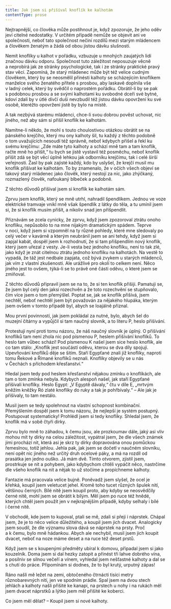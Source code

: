 ```yaml
---
title: Jak jsem si přišíval knoflík ke kalhotám
contentType: prose
---
```


<section>

Nejtrapnější, co člověka může postihnout je, když zpozoruje, že jeho oděv jeví citelné nedostatky. V určitém případě nemůže se objevit ani ve společnosti, neboť tato společnost nečiní rozdílů mezi starým mládencem a člověkem ženatým a žádá od obou jistou dávku slušnosti.

Nemít knoflíky u kalhot v pořádku, vzbuzuje u mnohých zaujatých lidí značnou dávku odporu. Společnost tuto záležitost neposuzuje věcně a neprobírá jak ze stránky psychologické, tak i ze stránky praktické pravý stav věcí. Zapomíná, že starý mládenec může být též velice cudným člověkem, který by se neosmělil přinésti kalhoty se scházejícím knoflíkem manželce svého ženatého přítele s prosbou, aby laskavě doplnila vše v ladný celek, který by svědčil o naprostém pořádku. Obrátil-li by se pak s podobnou prosbou a se svými kalhotami ku svobodné dceři své bytné, kdoví zdali by v útlé dívčí duši nevzbudil též jistou dávku opovržení ku své osobě, kteréžto opovržení jistě by bylo na místě.

A tak nezbývá starému mládenci, chce-li svou dobrou pověst uchovat, nic jiného, než aby sám si přišil knoflík ke kalhotám.

Namítne-li někdo, že mohl s touto choulostivou otázkou obrátit se na pánského krejčího, který mu ony kalhoty šil, tu každý z těchto podobně o tom uvažujících nesoudí též správně, neboť kdybych přišel a řekl ku svému krejčímu: „Zde máte tyto kalhoty a schází mně tam a tam knoflík, račte mně ho přišít,“ tu bych se jistě vystavil též posměchu, neboť knoflík přišít zdá se být věcí úplně lehkou jak odborníku krejčímu, tak i celé širší veřejnosti. Žasl by pak zajisté každý, kdo by uslyšel, že krejčí musil mu knoflík přišívat ke kalhotám. To by znamenalo, že v očích všech objeví se takový starý mládenec jako člověk, který nestojí za nic, jako zhýčkaný, rozmazlený člověk, nafoukaný blbeček a podobně.

Z těchto důvodů přišíval jsem si knoflík ke kalhotám sám.

Zprvu jsem knoflík, který se mně utrhl, nahradil špendlíkem. Jednou ve voze elektrické tramvaje vnikl mně však špendlík z látky do těla, a tu umínil jsem si, že si knoflík musím přišít, a nikoliv snad jen přišpendlit.

Přiznávám se zcela cynicky, že zprvu, když jsem zpozoroval ztrátu onoho knoflíku, nepůsobilo to na mne nijakým dramatickým spádem. Teprve v noci, když jsem si vzpomněl na ty různé pohledy, které mne sledovaly po celý večer v kavárně a kterým neubránil jsem se ani tehdy, když jsem si zapjal kabát, dospěl jsem k rozhodnutí, že si tam přišpendlím nový knoflík, který jsem uřezal z vesty. Je-li vesta bez jednoho knoflíku, není to tak zlé, jako když je znát citelnou ztrátu jednoho knoflíku na kalhotách. Na vestě to vypadá, že táž jest nedbale zapjata, což bývá zvykem u starých mládenců, jak vím z vlastní zkušenosti. Ale urážlivé pro okolí to celkem není. Něco jiného jest to ovšem, týká-li se to právě oné části oděvu, o které jsem se zmiňoval.

Z těchto důvodů připravil jsem se na to, že si ten knoflík přišiji. Pamatuji se, že jsem byl celý den jaksi rozechvěn a že toto rozechvění se stupňovalo, čím více jsem o tom přemýšlel. Poptat se, jak se knoflík přišívá, jsem nechtěl, neboť nechtěl jsem být považován za nějakého hlupáka, kterým jsem ovšem v tomto případě byl, abych se loajálně přiznal.

Mou první povinností, jak jsem pokládal za nutné, bylo, abych šel do muzejní čítárny a vypůjčil si tam naučný slovník, a to literu P, heslo přišívání.

Protestuji nyní proti tomu názoru, že náš naučný slovník je úplný. O přišívání knoflíků tam není zhola nic pod písmenou P, heslem přišívání knoflíků. To heslo tam vůbec schází! Pod písmenou K našel jsem sice heslo knoflík, ale co tam stálo: „Knoflík jest součástí oděvu, kterou se dva díly spojují. Upevňování knoflíků děje se šitím. Staří Egypťané znali již knoflíky, naproti tomu Řekové a Římané knoflíků neznali. Knoflíky objevily se u nás v Čechách s příchodem křesťanství.“

Hledal jsem tedy pod heslem křesťanství nějakou zmínku o knof­líkách, ale tam o tom zmínka nebyla. Kdybych alespoň našel, jak staří Egypťané přišívali knoflíky. Heslo Egypt: „V Egyptě dávaly,“ čtu v díle E, „mrtvým kněžím kněžky Ró zlaté knoflíky do ruky a tak je pohřbívaly.“ – Ale jak je přišívaly, to tam nestálo.

Musil jsem se tedy spolehnout na vlastní schopnost kombinační. Přemýšlením dospěl jsem k tomu názoru, že nejlepší je systém postupný. Postupovat systematicky! Prohlédl jsem si tedy knoflíky. Shledal jsem, že knoflík má v sobě čtyři dírky.

Zprvu bylo mně to záhadou, k čemu jsou, ale prozkoumav dále, jaký asi vliv mohou mít ty dírky na celou záležitost, vypátral jsem, že dle všech známek jimi prochází nit, která asi je skrz ty dírky dopravována onou pomůckou řemeslnou, totiž jehlou. Jehla pak, jak jsem se dočetl v naučném slovníku, není opět nic jiného než určitý druh ocelové páky, a má na rozdíl od prasátka jen jedno ouško. Já mám dvě. Tímto otvorem, zjistil jsem, prostrkuje se nit a pohybem, jako kdybychom chtěli vypáčit něco, nastrčíme dle všeho knoflík na nit a nějak to už stočíme a propíchneme kalhoty.

Fantazie má pracovala velice bujně. Poněvadž jsem slyšel, že ocel je křehká, koupil jsem veletucet jehel. Kromě toho tucet různých špulek nití, většinou černých. Bílé nitě jsem koupil proto, aby kdyby se neosvědčily černé nitě, mohl jsem se obrátit k bílým. Měl jsem po ruce též hnědé, kterých chtěl jsem použít jen v nejkrajnějším případě, kdyby selhaly i bílé i černé nitě.

V obchodě, kde jsem to kupoval, ptali se mě, zdali si přeji i náprstek. Chápal jsem, že je to něco velice důležitého, a koupil jsem jich dvacet. Analogicky jsem soudil, že dle významu slova dává se náprstek na prsty. Proč a k čemu, bylo mně hádankou. Abych ale nechybil, musil jsem jich koupit dvacet, neboť na noze máme deset a na ruce též deset prstů.

Když jsem se s koupenými předměty ubíral k domovu, připadal jsem si jako kouzelník. Doma jsem si dal hezky zatopit a přinést tři lahve dobrého vína, a posilniv se silnou večeří a vínem, vyhledal jsem nešťastné kalhoty a dal se s chutí do práce. Připomínám si dodnes, že to byl krutý, urputný zápas!

Ráno našli mě ležet na zemi, obtočeného čtrnácti tisíci metry různobarevných nití, jen ve spodním prádle. Spal jsem na dvou stech jehlách a kalhoty našli přišité ke kanapi, na prstech u nohy i na rukách měl jsem dvacet náprstků a lýtko jsem měl přišité ke koberci.

Co jsem měl dělat? – Koupil jsem si nové kalhoty.

</section>
